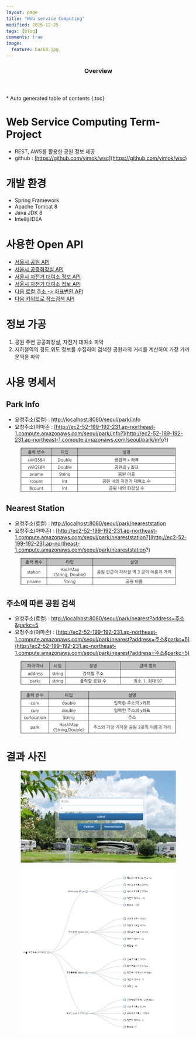 ```yaml
---
layout: page
title: "Web service Computing"
modified: 2016-12-25
tags: [blog]
comments: true
image:
  feature: back8.jpg
---
```



<section id="table-of-contents" class="toc">
  <header>
    <h3>Overview</h3>
  </header>
<div id="drawer" markdown="1">
*  Auto generated table of contents
{:toc}
</div>
</section><!-- /#table-of-contents -->


# Web Service Computing Term-Project
- REST, AWS를 활용한 공원 정보 제공
- github : [https://github.com/yimok/wsc](https://github.com/yimok/wsc)

# 개발 환경
- Spring Framework
- Apache Tomcat 8
- Java JDK 8
- Intellij IDEA


# 사용한 Open API


 - [서울시 공원 API](http://data.seoul.go.kr/openinf/openapiview.jsp?infId=OA-394)                                                                         
 - [서울시 공중화장실 API](http://data.seoul.go.kr/openinf/openapiview.jsp?infId=OA-162)                                                                                                     
 - [서울시 자전거 대여소 정보 API](http://data.seoul.go.kr/openinf/openapiview.jsp?infId=OA-12969)         
 - [서울시 자전거 대여소 정보 API](http://data.seoul.go.kr/openinf/openapiview.jsp?infId=OA-12969)      
 - [다음 로컬 주소 -> 좌표변환 API](https://developers.daum.net/services/apis/local/geo/addr2coord)       
 - [다음 키워드로 장소검색 API](https://developers.daum.net/services/apis/local/v1/search/keyword.format)        



# 정보 가공
1. 공원 주변 공공화장실, 자전거 대여소 파악
2. 지하철역의 경도,위도 정보를 수집하여 검색한 공원과의 거리를 계산하여 가장 가까운역을 파악


# 사용 명세서

## Park Info

- 요청주소(로컬) : [http://localhost:8080/seoul/park/info](http://localhost:8080/seoul/park/info)
- 요청주소(아마존 : [http://ec2-52-199-192-231.ap-northeast-1.compute.amazonaws.com/seoul/park/info?](http://ec2-52-199-192-231.ap-northeast-1.compute.amazonaws.com/seoul/park/info?)

<figure>
<p style="text-align: center;">	
	<img src="/images/sheet1.png">
</p>
</figure>

## Nearest Station

- 요청주소(로컬) : [http://localhost:8080/seoul/park/neareststation](http://localhost:8080/seoul/park/neareststation)
- 요청주소(아마존) : [http://ec2-52-199-192-231.ap-northeast-1.compute.amazonaws.com/seoul/park/neareststation?](http://ec2-52-199-192-231.ap-northeast-1.compute.amazonaws.com/seoul/park/neareststation?)


<figure>
<p style="text-align: center;">	
	<img src="/images/sheet2.png">
</p>
</figure>


## 주소에 따른 공원 검색

- 요청주소(로컬) : [http://localhost:8080/seoul/park/nearest?address=주소&parkc=5](http://localhost:8080/seoul/park/nearest?address=주소&parkc=5)
- 요청주소(아마존) : [http://ec2-52-199-192-231.ap-northeast-1.compute.amazonaws.com/seoul/park/nearest?address=주소&parkc=5](http://ec2-52-199-192-231.ap-northeast-1.compute.amazonaws.com/seoul/park/nearest?address=주소&parkc=5)


<figure>
<p style="text-align: center;">	
	<img src="/images/sheet4.png">
</p>
</figure>


<figure>
<p style="text-align: center;">	
	<img src="/images/sheet5.png">
</p>
</figure>


# 결과 사진 

<figure>
<p style="text-align: center;">	
	<img src="/images/web1.PNG">
</p>
</figure>

<figure>
<p style="text-align: center;">	
	<img src="/images/web2.PNG">
</p>
</figure>
